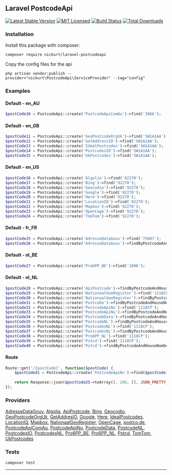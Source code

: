 ## Laravel PostcodeApi
[![Latest Stable Version](https://poser.pugx.org/nickurt/laravel-postcodeapi/v/stable?format=flat-square)](https://packagist.org/packages/nickurt/laravel-postcodeapi)
[![MIT Licensed](https://img.shields.io/badge/license-MIT-brightgreen.svg?style=flat-square)](LICENSE.md)
[![Build Status](https://img.shields.io/travis/nickurt/laravel-postcodeapi/master.svg?style=flat-square)](https://travis-ci.org/nickurt/laravel-postcodeapi)
[![Total Downloads](https://img.shields.io/packagist/dt/nickurt/laravel-postcodeapi.svg?style=flat-square)](https://packagist.org/packages/nickurt/laravel-postcodeapi)

### Installation
Install this package with composer:
```
composer require nickurt/laravel-postcodeapi
```

Copy the config files for the api
```
php artisan vendor:publish --provider="nickurt\PostcodeApi\ServiceProvider" --tag="config"
```

### Examples
#### Default - en_AU
```php
$postCode10 = PostcodeApi::create('PostcodeApiComAu')->find('3066');
```
#### Default - en_GB
```php
$postCode11 = PostcodeApi::create('GeoPostcodeOrgUk')->find('SW1A1AA');
$postCode12 = PostcodeApi::create('GetAddressIO')->find('SW1A1AA');
$postCode13 = PostcodeApi::create('IdealPostcodes')->find('SW1A1AA');
$postCode14 = PostcodeApi::create('PostcodesIO')->find('SW1A1AA');
$postCode15 = PostcodeApi::create('UkPostcodes')->find('SW1A1AA');
```
#### Default - en_US
```php
$postCode16 = PostcodeApi::create('Algolia')->find('92270');
$postCode17 = PostcodeApi::create('Bing')->find('92270');
$postCode18 = PostcodeApi::create('Geocodio')->find('92270');
$postCode19 = PostcodeApi::create('Google')->find('92270');
$postCode20 = PostcodeApi::create('Here')->find('92270');
$postCode21 = PostcodeApi::create('LocationIQ')->find('92270');
$postCode22 = PostcodeApi::create('Mapbox')->find('92270');
$postCode23 = PostcodeApi::create('OpenCage')->find('92270');
$postCode24 = PostcodeApi::create('TomTom')->find('92270');
```
#### Default - fr_FR
```php
$postCode25 = PostcodeApi::create('AdresseDataGouv')->find('75007');
$postCode26 = PostcodeApi::create('AdresseDataGouv')->findByPostcodeAndHouseNumber('75007', '5 Avenue Anatole France');
```
#### Default - nl_BE
```php
$postCode27 = PostcodeApi::create('Pro6PP_BE')->find('1000');
```
#### Default - nl_NL
```php
$postCode28 = PostcodeApi::create('ApiPostcode')->findByPostcodeAndHouseNumber('1118CP', '202');
$postCode29 = PostcodeApi::create('NationaalGeoRegister')->find('1118CP');
$postCode30 = PostcodeApi::create('NationaalGeoRegister')->findByPostcodeAndHouseNumber('1118CP', '202');
$postCode31 = PostcodeApi::create('PostcoDe')->findByPostcodeAndHouseNumber('1118CP', '202');
$postCode32 = PostcodeApi::create('PostcodeApiNu')->find('1118CP');
$postCode33 = PostcodeApi::create('PostcodeApiNu')->findByPostcodeAndHouseNumber('1118CP', '202');
$postCode34 = PostcodeApi::create('PostcodeData')->findByPostcodeAndHouseNumber('1118CP', '202');
$postCode35 = PostcodeApi::create('PostcodeNL')->findByPostcodeAndHouseNumber('1118CP', '202');
$postCode36 = PostcodeApi::create('PostcodesNL')->find('1118CP');
$postCode37 = PostcodeApi::create('PostcodesNL')->findByPostcodeAndHouseNumber('1118CP', '202');
$postCode38 = PostcodeApi::create('Pro6PP_NL')->find('1118CP');
$postCode39 = PostcodeApi::create('Pstcd')->find('1118CP');
$postCode40 = PostcodeApi::create('Pstcd')->findByPostcodeAndHouseNumber('1118CP', '202');
```
#### Route
```php
Route::get('/{postCode}', function($postCode) {
    $postCode41 = PostcodeApi::create('PostcodeApiNu')->find($postCode);
    
    return Response::json($postCode25->toArray(), 200, [], JSON_PRETTY_PRINT);
});
```

### Providers
[AdresseDataGouv](https://adresse.data.gouv.fr), [Algolia](https://community.algolia.com/places), [ApiPostcode](https://api-postcode.nl), [Bing](https://www.bingmapsportal.com), [Geocodio](https://www.geocod.io), [GeoPostcodeOrgUk](http://www.geopostcode.org.uk), [GetAddresIO](https://getaddress.io), [Google](https://developers.google.com/maps/documentation/geocoding/intro), [Here](https://www.here.com), [IdealPostcodes](https://ideal-postcodes.co.uk), [LocationIQ](https://locationiq.com), [Mapbox](https://www.mapbox.com/), [NationaalGeoRegister](https://nationaalgeoregister.nl/geonetwork/srv/dut/catalog.search#/home), [OpenCage](https://opencagedata.com/), [postco.de](https://postco.de), [PostcodeApiComAu](https://postcodeapi.com.au), [PostcodeApiNu](https://www.postcodeapi.nu), [PostcodeData](http://www.postcodedata.nl), [PostcodeNL](https://www.postcode.nl), [PostcodesIO](https://api.postcodes.io), [PostcodesNL](https://www.postcodes.nl), [Pro6PP_BE](https://www.pro6pp.nl), [Pro6PP_NL](https://www.pro6pp.nl), [Pstcd](http://www.pstcd.nl/), [TomTom](https://developer.tomtom.com/content/search-api-explorer), [UkPostcodes](http://uk-postcodes.com/postcode)
### Tests
```sh
composer test
```

- - - 
